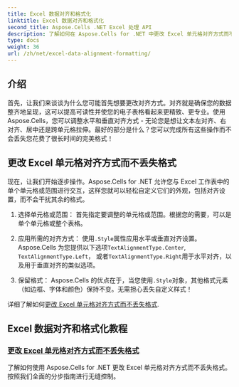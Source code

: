 ```yaml
---
title: Excel 数据对齐和格式化
linktitle: Excel 数据对齐和格式化
second_title: Aspose.Cells .NET Excel 处理 API
description: 了解如何在 Aspose.Cells for .NET 中更改 Excel 单元格对齐方式而不丢失格式。学习无缝 Excel 数据格式化的分步教程。
type: docs
weight: 36
url: /zh/net/excel-data-alignment-formatting/
---
```

## 介绍

首先，让我们来谈谈为什么您可能首先想要更改对齐方式。对齐就是确保您的数据整齐地呈现，这可以提高可读性并使您的电子表格看起来更精致、更专业。使用 Aspose.Cells，您可以调整水平和垂直对齐方式 - 无论您是想让文本左对齐、右对齐、居中还是跨单元格拉伸。最好的部分是什么？您可以完成所有这些操作而不会丢失您花费了很长时间的完美格式！

## 更改 Excel 单元格对齐方式而不丢失格式

现在，让我们开始逐步操作。Aspose.Cells for .NET 允许您与 Excel 工作表中的单个单元格或范围进行交互，这样您就可以轻松自定义它们的外观，包括对齐设置，而不会干扰其余的格式。

1. 选择单元格或范围：
   首先指定要调整的单元格或范围。根据您的需要，可以是单个单元格或整个表格。

2. 应用所需的对齐方式：
   使用`.Style`属性应用水平或垂直对齐设置。Aspose.Cells 为您提供以下选项`TextAlignmentType.Center`, `TextAlignmentType.Left`， 或者`TextAlignmentType.Right`用于水平对齐，以及用于垂直对齐的类似选项。

3. 保留格式：
    Aspose.Cells 的优点在于，当您使用`.Style`对象，其他格式元素（如边框、字体和颜色）保持不变。无需担心丢失自定义样式！

详细了解如何[更改 Excel 单元格对齐方式而不丢失格式](./change-cells-alignment-in-excel-without-losing-existing-formatting/).

## Excel 数据对齐和格式化教程
### [更改 Excel 单元格对齐方式而不丢失格式](./change-cells-alignment-in-excel-without-losing-existing-formatting/)
了解如何使用 Aspose.Cells for .NET 更改 Excel 单元格对齐方式而不丢失格式。按照我们全面的分步指南进行无缝控制。